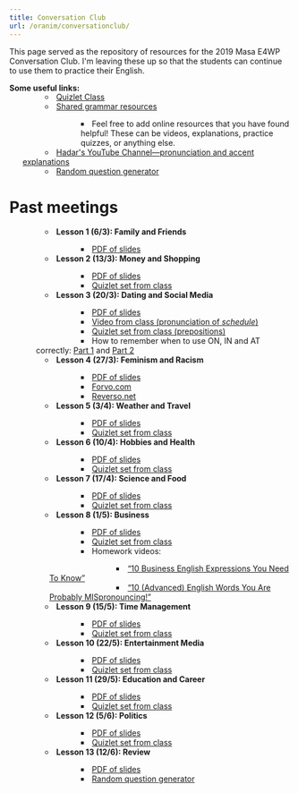 ```yaml
---
title: Conversation Club
url: /oranim/conversationclub/
---
```


This page served as the repository of resources for the 2019 Masa E4WP Conversation Club. I'm leaving these up so that the students can continue to use them to practice their English.

**Some useful links:**

<ul style="text-indent:40px; list-style: circle inside; margin-top: -15px;">
  <li><a href="https://quizlet.com/class/10607276/" target="_blank">Quizlet Class</a></li>
  <li><a href="https://docs.google.com/document/d/1E6aAdbA39NWt87Ed3H7jeSXgJEmX99YhE-snHftxGXU/edit?usp=sharing" target="_blank">Shared grammar resources</a></li>
    <ul style="text-indent:0px; margin-left:80px; list-style: square inside;">
      <li>Feel free to add online resources that you have found helpful! These can be videos, explanations, practice quizzes, or anything else.</li>
    </ul>
  <li><a href="https://www.youtube.com/channel/UClPyOwXLnSMejFdLvJXjA5A" target="_blank">Hadar's YouTube Channel—pronunciation and accent explanations</a></li>
  <li><a href="/oranim/conversationclub/randomq" target="_blank">Random question generator</a></li>
</ul>


# Past meetings

<ul style="text-indent:40px; list-style: circle inside;">
  <li><strong>Lesson 1 (6/3): Family and Friends</strong></li>
    <ul style="text-indent:80px; list-style: square inside;">
      <li><a href="/presentations/conversationclub/1-family-and-friends.pdf" target="_blank">PDF of slides</a></li>
    </ul>
  <li><strong>Lesson 2 (13/3): Money and Shopping</strong></li>
    <ul style="text-indent:80px; list-style: square inside;">
      <li><a href="/presentations/conversationclub/2-money-and-shopping.pdf" target="_blank">PDF of slides</a></li>
      <li><a href="https://quizlet.com/_6ai8dz" target="_blank">Quizlet set from class</a></li>
    </ul>
  <li><strong>Lesson 3 (20/3): Dating and Social Media</strong></li>
    <ul style="text-indent:80px; list-style: square inside;">
      <li><a href="/presentations/conversationclub/3-dating-and-social-media.pdf" target="_blank">PDF of slides</a></li>
      <li><a href="https://www.youtube.com/watch?v=wVA1BYYwL2g" target="_blank">Video from class (pronunciation of <em>schedule</em>)</a></li>
      <li><a href="https://quizlet.com/216920255" target="_blank">Quizlet set from class (prepositions)</a></li>
      <li><Homework: <em>How to remember when to use ON, IN and AT correctly</em>: <a href="https://www.youtube.com/watch?v=VaTVklkzFPI" target="_blank">Part 1</a> and <a href="https://www.youtube.com/watch?v=AuIzPgb3vvo" target="_blank">Part 2</a></li>
    </ul>
  <li><strong>Lesson 4 (27/3): Feminism and Racism</strong></li>
    <ul style="text-indent:80px; list-style: square inside;">
      <li><a href="/presentations/conversationclub/4-feminism-and-racism.pdf" target="_blank">PDF of slides</a></li>
      <li><a href="https://forvo.com" target="_blank">Forvo.com</a></li>
      <li><a href="http://reverso.net" target="_blank">Reverso.net</a></li>
    </ul>
    <li><strong>Lesson 5 (3/4): Weather and Travel</strong></li>
      <ul style="text-indent:80px; list-style: square inside;">
        <li><a href="/presentations/conversationclub/5-weather-and-travel.pdf" target="_blank">PDF of slides</a></li>
        <li><a href="https://quizlet.com/_6euako" target="_blank">Quizlet set from class</a></li>
      </ul>
    <li><strong>Lesson 6 (10/4): Hobbies and Health</strong></li>
      <ul style="text-indent:80px; list-style: square inside;">
        <li><a href="/presentations/conversationclub/6-hobbies-and-health.pdf" target="_blank">PDF of slides</a></li>
        <li><a href="https://quizlet.com/390186226/" target="_blank">Quizlet set from class</a></li>
      </ul>
    <li><strong>Lesson 7 (17/4): Science and Food</strong></li>
      <ul style="text-indent:80px; list-style: square inside;">
        <li><a href="/presentations/conversationclub/7-science-and-food.pdf" target="_blank">PDF of slides</a></li>
        <li><a href="https://quizlet.com/_6hktbz" target="_blank">Quizlet set from class</a></li>
      </ul>
    <li><strong>Lesson 8 (1/5): Business</strong></li>
      <ul style="text-indent:80px; list-style: square inside;">
        <li><a href="/presentations/conversationclub/8-business.pdf" target="_blank">PDF of slides</a></li>
        <li><a href="https://quizlet.com/_6ka68y" target="_blank">Quizlet set from class</a></li>
        <li>Homework videos:</li>
          <ul style="text-indent:120px; list-style: square inside;">
            <li><a href="https://www.youtube.com/watch?v=PAUmGYm7IG0" target="_blank">“10 Business English Expressions You Need To Know”</a></li>
            <li><a href="https://www.youtube.com/watch?v=8El7SM_pHRU" target="_blank">“10 (Advanced) English Words You Are Probably MISpronouncing!”</a></li>
          </ul>
      </ul>
    <li><strong>Lesson 9 (15/5): Time Management</strong></li>
      <ul style="text-indent:80px; list-style: square inside;">
        <li><a href="/presentations/conversationclub/9-time-management.pdf" target="_blank">PDF of slides</a></li>
        <li><a href="https://quizlet.com/_6on3hk" target="_blank">Quizlet set from class</a></li>
      </ul>
    <li><strong>Lesson 10 (22/5): Entertainment Media</strong></li>
      <ul style="text-indent:80px; list-style: square inside;">
        <li><a href="/presentations/conversationclub/10-entertainment-media.pdf" target="_blank">PDF of slides</a></li>
        <li><a href="https://quizlet.com/406445275" target="_blank">Quizlet set from class</a></li>
      </ul>
    <li><strong>Lesson 11 (29/5): Education and Career</strong></li>
      <ul style="text-indent:80px; list-style: square inside;">
        <li><a href="/presentations/conversationclub/11-education-and-career.pdf" target="_blank">PDF of slides</a></li>
        <li><a href="https://quizlet.com/408259510" target="_blank">Quizlet set from class</a></li>
      </ul>
    <li><strong>Lesson 12 (5/6): Politics</strong></li>
      <ul style="text-indent:80px; list-style: square inside;">
        <li><a href="/presentations/conversationclub/12-politics.pdf" target="_blank">PDF of slides</a></li>
        <li><a href="https://quizlet.com/409867775" target="_blank">Quizlet set from class</a></li>
      </ul>
    <li><strong>Lesson 13 (12/6): Review</strong></li>
      <ul style="text-indent:80px; list-style: square inside;">
        <li><a href="/presentations/conversationclub/13-review.pdf" target="_blank">PDF of slides</a></li>
        <li><a href="/oranim/conversationclub/randomq" target="_blank">Random question generator</a></li>
      </ul>
</ul>
